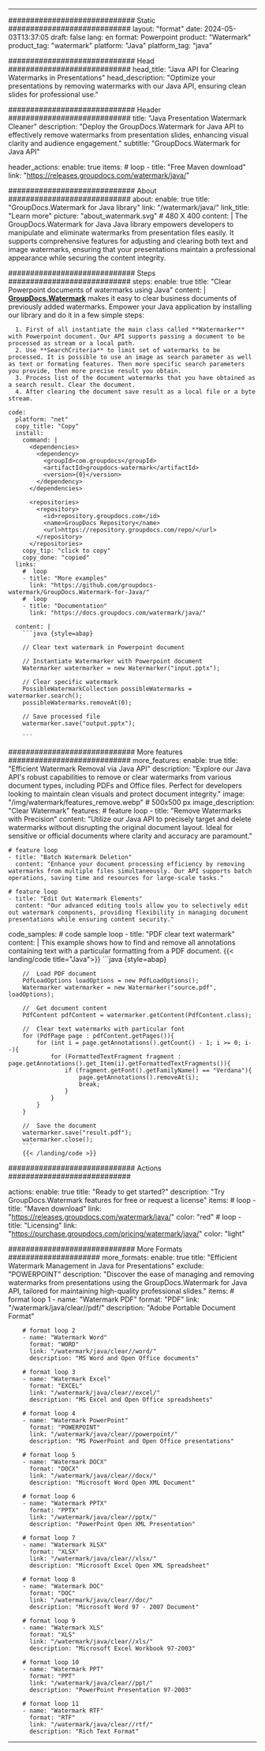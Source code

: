 
---
############################# Static ############################
layout: "format"
date:  2024-05-03T13:37:05
draft: false
lang: en
format: Powerpoint
product: "Watermark"
product_tag: "watermark"
platform: "Java"
platform_tag: "java"

############################# Head ############################
head_title: "Java API for Clearing Watermarks in Presentations"
head_description: "Optimize your presentations by removing watermarks with our Java API, ensuring clean slides for professional use."

############################# Header ############################
title: "Java Presentation Watermark Cleaner" 
description: "Deploy the GroupDocs.Watermark for Java API to effectively remove watermarks from presentation slides, enhancing visual clarity and audience engagement."
subtitle: "GroupDocs.Watermark for Java API" 

header_actions:
  enable: true
  items:
    #  loop
    - title: "Free Maven download"
      link: "https://releases.groupdocs.com/watermark/java/"
      
############################# About ############################
about:
    enable: true
    title: "GroupDocs.Watermark for Java library"
    link: "/watermark/java/"
    link_title: "Learn more"
    picture: "about_watermark.svg" # 480 X 400
    content: |
       The GroupDocs.Watermark for Java Java library empowers developers to manipulate and eliminate watermarks from presentation files easily. It supports comprehensive features for adjusting and clearing both text and image watermarks, ensuring that your presentations maintain a professional appearance while securing the content integrity.

############################# Steps ############################
steps:
    enable: true
    title: "Clear Powerpoint documents of watermarks using Java"
    content: |
      **[GroupDocs.Watermark](https://products.groupdocs.com/watermark/java/)** makes it easy to clear business documents of previously added watermarks. Empower your Java application by installing our library and do it in a few simple steps:
      
      1. First of all instantiate the main class called **Watermarker** with Powerpoint document. Our API supports passing a document to be processed as stream or a local path.
      2. Use **SearchCriteria** to limit set of watermarks to be processed. It is possible to use an image as search parameter as well as text or formating features. Then more specific search parameters you provide, then more precise result you obtain.
      3. Process list of the document watermarks that you have obtained as a search result. Clear the document.
      4. After clearing the document save result as a local file or a byte stream.
   
    code:
      platform: "net"
      copy_title: "Copy"
      install:
        command: |
          <dependencies>
            <dependency>
              <groupId>com.groupdocs</groupId>
              <artifactId>groupdocs-watermark</artifactId>
              <version>{0}</version>
            </dependency>
          </dependencies>

          <repositories>
            <repository>
              <id>repository.groupdocs.com</id>
              <name>GroupDocs Repository</name>
              <url>https://repository.groupdocs.com/repo/</url>
            </repository>
          </repositories>
        copy_tip: "click to copy"
        copy_done: "copied"
      links:
        #  loop
        - title: "More examples"
          link: "https://github.com/groupdocs-watermark/GroupDocs.Watermark-for-Java/"
        #  loop
        - title: "Documentation"
          link: "https://docs.groupdocs.com/watermark/java/"
          
      content: |
        ```java {style=abap}

        // Clear text watermark in Powerpoint document

        // Instantiate Watermarker with Powerpoint document
        Watermarker watermarker = new Watermarker("input.pptx");
        
        // Clear specific watermark
        PossibleWatermarkCollection possibleWatermarks = watermarker.search();
        possibleWatermarks.removeAt(0);

        // Save processed file
        watermarker.save("output.pptx");
        
        ```    
        
############################# More features ############################
more_features:
  enable: true
  title: "Efficient Watermark Removal via Java API"
  description: "Explore our Java API's robust capabilities to remove or clear watermarks from various document types, including PDFs and Office files. Perfect for developers looking to maintain clean visuals and protect document integrity."
  image: "/img/watermark/features_remove.webp" # 500x500 px
  image_description: "Clear Watermark"
  features:
    # feature loop
    - title: "Remove Watermarks with Precision"
      content: "Utilize our Java API to precisely target and delete watermarks without disrupting the original document layout. Ideal for sensitive or official documents where clarity and accuracy are paramount."

    # feature loop
    - title: "Batch Watermark Deletion"
      content: "Enhance your document processing efficiency by removing watermarks from multiple files simultaneously. Our API supports batch operations, saving time and resources for large-scale tasks."

    # feature loop
    - title: "Edit Out Watermark Elements"
      content: "Our advanced editing tools allow you to selectively edit out watermark components, providing flexibility in managing document presentations while ensuring content security."
      
  code_samples:
    # code sample loop
    - title: "PDF clear text watermark"
      content: |
        This example shows how to find and remove all annotations containing text with a particular formatting from a PDF document.
        {{< landing/code title="Java">}}
        ```java {style=abap}
        
        //  Load PDF document
        PdfLoadOptions loadOptions = new PdfLoadOptions();
        Watermarker watermarker = new Watermarker("source.pdf", loadOptions);

        //  Get document content
        PdfContent pdfContent = watermarker.getContent(PdfContent.class);

        //  Clear text watermarks with particular font
        for (PdfPage page : pdfContent.getPages()){
            for (int i = page.getAnnotations().getCount() - 1; i >= 0; i--){
                for (FormattedTextFragment fragment : page.getAnnotations().get_Item(i).getFormattedTextFragments()){
                    if (fragment.getFont().getFamilyName() == "Verdana"){
                        page.getAnnotations().removeAt(i);
                        break;
                    }
                }
            }
        }

        //  Save the document
        watermarker.save("result.pdf");
        watermarker.close();
        ```
        {{< /landing/code >}}


############################# Actions ############################

actions:
  enable: true
  title: "Ready to get started?"
  description: "Try GroupDocs.Watermark features for free or request a license"
  items:
    #  loop
    - title: "Maven download"
      link: "https://releases.groupdocs.com/watermark/java/"
      color: "red"
        #  loop
    - title: "Licensing"
      link: "https://purchase.groupdocs.com/pricing/watermark/java/"
      color: "light"


############################# More Formats #####################
more_formats:
    enable: true
    title: "Efficient Watermark Management in Java for Presentations"
    exclude: "POWERPOINT"
    description: "Discover the ease of managing and removing watermarks from presentations using the GroupDocs.Watermark for Java API, tailored for maintaining high-quality professional slides."
    items: 
        # format loop 1
        - name: "Watermark PDF"
          format: "PDF"
          link: "/watermark/java/clear//pdf/"
          description: "Adobe Portable Document Format"

        # format loop 2
        - name: "Watermark Word"
          format: "WORD"
          link: "/watermark/java/clear//word/"
          description: "MS Word and Open Office documents"
          
        # format loop 3
        - name: "Watermark Excel"
          format: "EXCEL"
          link: "/watermark/java/clear//excel/"
          description: "MS Excel and Open Office spreadsheets"

        # format loop 4
        - name: "Watermark PowerPoint"
          format: "POWERPOINT"
          link: "/watermark/java/clear//powerpoint/"
          description: "MS PowerPoint and Open Office presentations"

        # format loop 5
        - name: "Watermark DOCX"
          format: "DOCX"
          link: "/watermark/java/clear//docx/"
          description: "Microsoft Word Open XML Document"
          
        # format loop 6
        - name: "Watermark PPTX"
          format: "PPTX"
          link: "/watermark/java/clear//pptx/"
          description: "PowerPoint Open XML Presentation"
          
        # format loop 7
        - name: "Watermark XLSX"
          format: "XLSX"
          link: "/watermark/java/clear//xlsx/"
          description: "Microsoft Excel Open XML Spreadsheet"

        # format loop 8
        - name: "Watermark DOC"
          format: "DOC"
          link: "/watermark/java/clear//doc/"
          description: "Microsoft Word 97 - 2007 Document"

        # format loop 9
        - name: "Watermark XLS"
          format: "XLS"
          link: "/watermark/java/clear//xls/"
          description: "Microsoft Excel Workbook 97-2003"

        # format loop 10
        - name: "Watermark PPT"
          format: "PPT"
          link: "/watermark/java/clear//ppt/"
          description: "PowerPoint Presentation 97-2003"

        # format loop 11
        - name: "Watermark RTF"
          format: "RTF"
          link: "/watermark/java/clear//rtf/"
          description: "Rich Text Format"

---